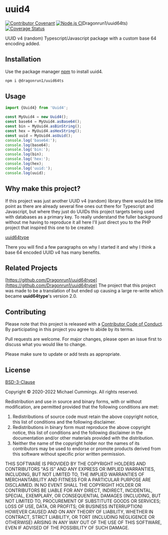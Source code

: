 # uuid4

[![Contributor Covenant](https://img.shields.io/badge/Contributor%20Covenant-v2.0%20adopted-ff69b4.svg)](CODE_OF_CONDUCT.md)
[![Node.js CI](https://github.com/Dragonrun1/uuid64ts/actions/workflows/main.yml/badge.svg?branch=main)](https://github.com/Dragonrun1/uuid64ts/actions/workflows/main.yml)Dragonrun1/uuid64ts)
[![Coverage Status](https://coveralls.io/repos/github/Dragonrun1/uuid64ts/badge.svg?branch=main)](https://coveralls.io/github/Dragonrun1/uuid64ts?branch=main)

UUID v4 (random) Typescript/Javascript package with a custom base 64 encoding added.

## Installation

Use the package manager [npm](https://www.npmjs.com/) to install uuid4.

```bash
npm i @dragonrun1/uuid64ts
```

## Usage

```typescript
import {Uuid4} from 'Uuid4';

const MyUuid4 = new Uuid4();
const base64 = MyUuid4.asBase64();
const bin = MyUuid4.asBinString();
const hex = MyUuid4.asHexString();
const uuid = MyUuid4.asUuid();
console.log('base64:');
console.log(base64);
console.log('bin:');
console.log(bin);
console.log('hex:');
console.log(hex);
console.log('uuid:');
console.log(uuid);
```

## Why make this project?

If this project was just another UUID v4 (random) library there would be
little point as there are already several fine ones out there for Typescript and
Javascript, but where they just do UUIDs this project targets being used with
databases as a primary key. To really understand the fuller background without
me having to reproduce it all here I'll just direct you to the PHP project that
inspired this one to be created:

[uuid64type](https://github.com/Dragonrun1/uuid64type)

There you will find a few paragraphs on why I started it and why I think a base
64 encoded UUID v4 has many benefits.

## Related Projects

[https://github.com/Dragonrun1/uuid64type](https://github.com/Dragonrun1/uuid64type)
The project that this project was made to be a translation of but ended up
causing a large re-write which became __uuid64type__'s version 2.0.

## Contributing

Please note that this project is released with a
[Contributor Code of Conduct](CODE_OF_CONDUCT.md).
By participating in this project you agree to abide by its terms.

Pull requests are welcome. For major changes, please open an issue first to
discuss what you would like to change.

Please make sure to update or add tests as appropriate.

## License

[BSD-3-Clause](https://spdx.org/licenses/BSD-3-Clause.html)

Copyright © 2020-2022 Michael Cummings. All rights reserved.

Redistribution and use in source and binary forms, with or without modification,
are permitted provided that the following conditions are met:

1. Redistributions of source code must retain the above copyright notice,
this list of conditions and the following disclaimer.
2. Redistributions in binary form must reproduce the above copyright notice,
 this list of conditions and the following disclaimer in the documentation
 and/or other materials provided with the distribution.
3. Neither the name of the copyright holder nor the names of its
contributors may be used to endorse or promote products derived from this
software without specific prior written permission.

THIS SOFTWARE IS PROVIDED BY THE COPYRIGHT HOLDERS AND CONTRIBUTORS "AS IS" AND
ANY EXPRESS OR IMPLIED WARRANTIES, INCLUDING, BUT NOT LIMITED TO, THE IMPLIED
WARRANTIES OF MERCHANTABILITY AND FITNESS FOR A PARTICULAR PURPOSE ARE
DISCLAIMED. IN NO EVENT SHALL THE COPYRIGHT HOLDER OR CONTRIBUTORS BE LIABLE FOR
ANY DIRECT, INDIRECT, INCIDENTAL, SPECIAL, EXEMPLARY, OR CONSEQUENTIAL DAMAGES
(INCLUDING, BUT NOT LIMITED TO, PROCUREMENT OF SUBSTITUTE GOODS OR SERVICES;
LOSS OF USE, DATA, OR PROFITS; OR BUSINESS INTERRUPTION) HOWEVER CAUSED AND ON
ANY THEORY OF LIABILITY, WHETHER IN CONTRACT, STRICT LIABILITY, OR TORT
(INCLUDING NEGLIGENCE OR OTHERWISE) ARISING IN ANY WAY OUT OF THE USE OF THIS
SOFTWARE, EVEN IF ADVISED OF THE POSSIBILITY OF SUCH DAMAGE.
